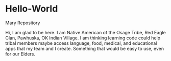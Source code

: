 # Hello-World
Mary Repository

Hi, I am glad to be here. I am Native American of the Osage Tribe, Red Eagle Clan, Pawhuska, OK Indian Village. I am thinking learning code could help tribal members maybe access language, food, medical, and educational apps that my team and I create.  Something that would be easy to use, even for our Elders.
